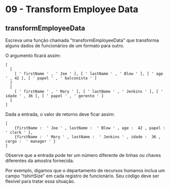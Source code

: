 # 09 - Transform Employee Data

## transformEmployeeData

Escreva uma função chamada "transformEmployeeData" que transforma alguns dados de funcionários de um formato para outro.

O argumento ficará assim:

```text
[
  [
    [ ' firstName ' , ' Joe ' ], [ ' lastName ' , ' Blow ' ], [ ' age ' , 42 ], [ ' papel ' , ' balconista ' ]
  ]
  [
    [ ' firstName ' , ' Mary ' ], [ ' lastName ' , ' Jenkins ' ], [ ' idade ' , 36 ], [ ' papel ' , ' gerente ' ]
  ]
]
```

Dada a entrada, o valor de retorno deve ficar assim:

```text
[
    {firstName :  ' Joe ' , lastName :  ' Blow ' , age :  42 , papel :  ' clerk ' },
    {firstName :  ' Mary ' , lastName :  ' Jenkins ' , idade :  36 , cargo :  ' manager ' }
]
```

Observe que a entrada pode ter um número diferente de linhas ou chaves diferentes da amostra fornecida.

Por exemplo, digamos que o departamento de recursos humanos inclua um campo "tshirtSize" em cada registro de funcionário. Seu código deve ser flexível para tratar essa situação.

